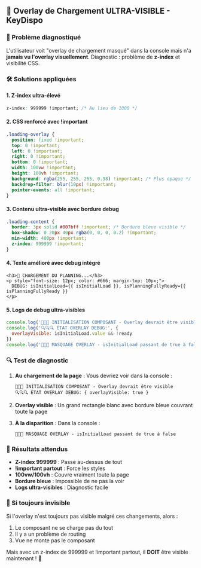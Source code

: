 ## 🚨 Overlay de Chargement ULTRA-VISIBLE - KeyDispo

### 🎯 Problème diagnostiqué
L'utilisateur voit "overlay de chargement masqué" dans la console mais n'a **jamais vu l'overlay visuellement**. 
Diagnostic : problème de **z-index** et visibilité CSS.

### 🛠️ Solutions appliquées

#### 1. **Z-index ultra-élevé**
```css
z-index: 999999 !important; /* Au lieu de 1000 */
```

#### 2. **CSS renforcé avec !important**
```css
.loading-overlay {
  position: fixed !important;
  top: 0 !important;
  left: 0 !important;
  right: 0 !important;
  bottom: 0 !important;
  width: 100vw !important;
  height: 100vh !important;
  background: rgba(255, 255, 255, 0.98) !important; /* Plus opaque */
  backdrop-filter: blur(10px) !important;
  pointer-events: all !important;
}
```

#### 3. **Contenu ultra-visible avec bordure debug**
```css
.loading-content {
  border: 3px solid #007bff !important; /* Bordure bleue visible */
  box-shadow: 0 20px 40px rgba(0, 0, 0, 0.2) !important;
  min-width: 400px !important;
  z-index: 999999 !important;
}
```

#### 4. **Texte amélioré avec debug intégré**
```vue
<h3>🔄 CHARGEMENT DU PLANNING...</h3>
<p style="font-size: 12px; color: #666; margin-top: 10px;">
  DEBUG: isInitialLoad={{ isInitialLoad }}, isPlanningFullyReady={{ isPlanningFullyReady }}
</p>
```

#### 5. **Logs de debug ultra-visibles**
```javascript
console.log('🚀🚀🚀 INITIALISATION COMPOSANT - Overlay devrait être visible')
console.log('🔍🔍🔍 ÉTAT OVERLAY DEBUG:', {
  overlayVisible: isInitialLoad.value && !ready
})
console.log('🚨🚨🚨 MASQUAGE OVERLAY - isInitialLoad passant de true à false')
```

### 🔍 Test de diagnostic

1. **Au chargement de la page** : Vous devriez voir dans la console :
   ```
   🚀🚀🚀 INITIALISATION COMPOSANT - Overlay devrait être visible
   🔍🔍🔍 ÉTAT OVERLAY DEBUG: { overlayVisible: true }
   ```

2. **Overlay visible** : Un grand rectangle blanc avec bordure bleue couvrant toute la page

3. **À la disparition** : Dans la console :
   ```
   🚨🚨🚨 MASQUAGE OVERLAY - isInitialLoad passant de true à false
   ```

### 🎯 Résultats attendus

- **Z-index 999999** : Passe au-dessus de tout
- **!important partout** : Force les styles
- **100vw/100vh** : Couvre vraiment toute la page
- **Bordure bleue** : Impossible de ne pas la voir
- **Logs ultra-visibles** : Diagnostic facile

### 🚨 Si toujours invisible

Si l'overlay n'est toujours pas visible malgré ces changements, alors :
1. Le composant ne se charge pas du tout
2. Il y a un problème de routing
3. Vue ne monte pas le composant

Mais avec un z-index de 999999 et !important partout, il **DOIT** être visible maintenant ! 🚀
